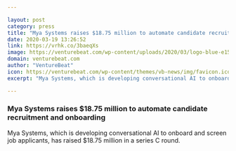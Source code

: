 ```yaml
---

layout: post
category: press
title: "Mya Systems raises $18.75 million to automate candidate recruitment and onboarding"
date: 2020-03-19 13:26:52
link: https://vrhk.co/3baeqXs
image: https://venturebeat.com/wp-content/uploads/2020/03/logo-blue-e1584501837590.jpg?w=1200&strip=all
domain: venturebeat.com
author: "VentureBeat"
icon: https://venturebeat.com/wp-content/themes/vb-news/img/favicon.ico
excerpt: "Mya Systems, which is developing conversational AI to onboard and screen job applicants, has raised $18.75 million in a series C round."

---
```


### Mya Systems raises $18.75 million to automate candidate recruitment and onboarding

Mya Systems, which is developing conversational AI to onboard and screen job applicants, has raised $18.75 million in a series C round.